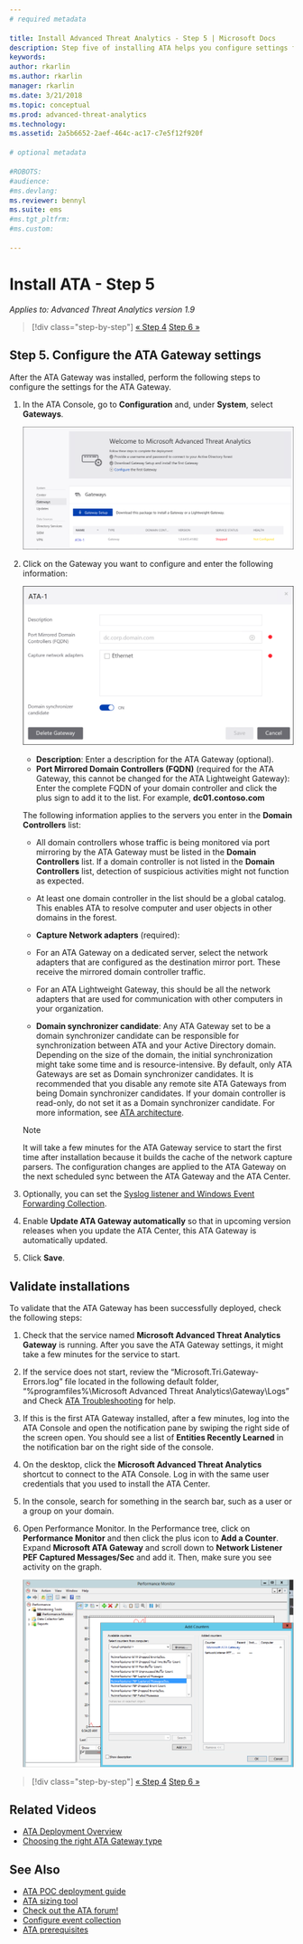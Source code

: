 ```yaml
---
# required metadata

title: Install Advanced Threat Analytics - Step 5 | Microsoft Docs
description: Step five of installing ATA helps you configure settings for your ATA Gateway.
keywords:
author: rkarlin
ms.author: rkarlin
manager: rkarlin
ms.date: 3/21/2018
ms.topic: conceptual
ms.prod: advanced-threat-analytics
ms.technology:
ms.assetid: 2a5b6652-2aef-464c-ac17-c7e5f12f920f

# optional metadata

#ROBOTS:
#audience:
#ms.devlang:
ms.reviewer: bennyl
ms.suite: ems
#ms.tgt_pltfrm:
#ms.custom:

---
```


# Install ATA - Step 5

*Applies to: Advanced Threat Analytics version 1.9*

> [!div class="step-by-step"]
> [« Step 4](install-ata-step4.md)
> [Step 6 »](install-ata-step6.md)


## Step 5. Configure the ATA Gateway settings

After the ATA Gateway was installed, perform the following steps to configure the settings for the ATA Gateway.

1. In the ATA Console, go to **Configuration** and, under **System**, select **Gateways**.
   
    ![Configure gateway settings image](media/ata-gw-config-1.png)


2. Click on the Gateway you want to configure and enter the following information:

   ![Configure gateway settings image](media/ATA-Gateways-config-2.png)

   - **Description**: Enter a description for the ATA Gateway (optional).
   - **Port Mirrored Domain Controllers (FQDN)** (required for the ATA Gateway, this cannot be changed for the ATA Lightweight Gateway): Enter the complete FQDN of your domain controller and click the plus sign to add it to the list. For example,  **dc01.contoso.com**

   The following information applies to the servers you enter in the **Domain Controllers** list:  

   - All domain controllers whose traffic is being monitored via port mirroring by the ATA Gateway must be listed in the **Domain Controllers** list. If a domain controller is not listed in the **Domain Controllers** list, detection of suspicious activities might not function as expected.  
   - At least one domain controller in the list should be a global catalog. This enables ATA to resolve computer and user objects in other domains in the forest.

   - **Capture Network adapters** (required):
   - For an ATA Gateway on a dedicated server, select the network adapters that are configured as the destination mirror port. These receive the mirrored domain controller traffic.
   - For an ATA Lightweight Gateway, this should be all the network adapters that are used for communication with other computers in your organization.
  
   - **Domain synchronizer candidate**: Any ATA Gateway set to be a domain synchronizer candidate can be responsible for synchronization between ATA and your Active Directory domain. Depending on the size of the domain, the initial synchronization might take some time and is resource-intensive. By default, only ATA Gateways are set as Domain synchronizer candidates.
   It is recommended that you disable any remote site ATA Gateways from being Domain synchronizer candidates.
   If your domain controller is read-only, do not set it as a Domain synchronizer candidate. For more information, see [ATA architecture](ata-architecture.md#ata-lightweight-gateway-features).

   > [!NOTE] 
   > It will take a few minutes for the ATA Gateway service to start the first time after installation because it builds the cache of the network capture parsers.
   > The configuration changes are applied to the ATA Gateway on the next scheduled sync between the ATA Gateway and the ATA Center.

3. Optionally, you can set the [Syslog listener and Windows Event Forwarding Collection](configure-event-collection.md). 
4. Enable **Update ATA Gateway automatically** so that in upcoming version releases when you update the ATA Center, this ATA Gateway is automatically updated.

5. Click **Save**.


## Validate installations
To validate that the ATA Gateway has been successfully deployed, check the following steps:

1.  Check that the service named **Microsoft Advanced Threat Analytics Gateway** is running. After you save the ATA Gateway settings, it might take a few minutes for the service to start.

2.  If the service does not start, review the “Microsoft.Tri.Gateway-Errors.log” file located in the following default folder, “%programfiles%\Microsoft Advanced Threat Analytics\Gateway\Logs” and Check [ATA Troubleshooting](troubleshooting-ata-known-errors.md) for help.

3.  If this is the first ATA Gateway installed, after a few minutes, log into the ATA Console and open the notification pane by swiping the right side of the screen open. You should see a list of **Entities Recently Learned** in the notification bar on the right side of the console.

4.  On the desktop, click the **Microsoft Advanced Threat Analytics** shortcut to connect to the ATA Console. Log in with the same user credentials that you used to install the ATA Center.
5.  In the console, search for something in the search bar, such as a user or a group on your domain.
6.  Open Performance Monitor. In the Performance tree, click on **Performance Monitor** and then click the plus icon to **Add a Counter**. Expand **Microsoft ATA Gateway** and scroll down to **Network Listener PEF Captured Messages/Sec** and add it. Then, make sure you see activity on the graph.

    ![Add performance counters image](media/ATA-performance-monitoring-add-counters.png)


> [!div class="step-by-step"]
> [« Step 4](install-ata-step4.md)
> [Step 6 »](install-ata-step6.md)



## Related Videos
- [ATA Deployment Overview](https://channel9.msdn.com/Shows/Microsoft-Security/Overview-of-ATA-Deployment-in-10-Minutes)
- [Choosing the right ATA Gateway type](https://channel9.msdn.com/Shows/Microsoft-Security/ATA-Deployment-Choose-the-Right-Gateway-Type)


## See Also
- [ATA POC deployment guide](https://aka.ms/atapoc)
- [ATA sizing tool](https://aka.ms/atasizingtool)
- [Check out the ATA forum!](https://social.technet.microsoft.com/Forums/security/home?forum=mata)
- [Configure event collection](configure-event-collection.md)
- [ATA prerequisites](ata-prerequisites.md)

